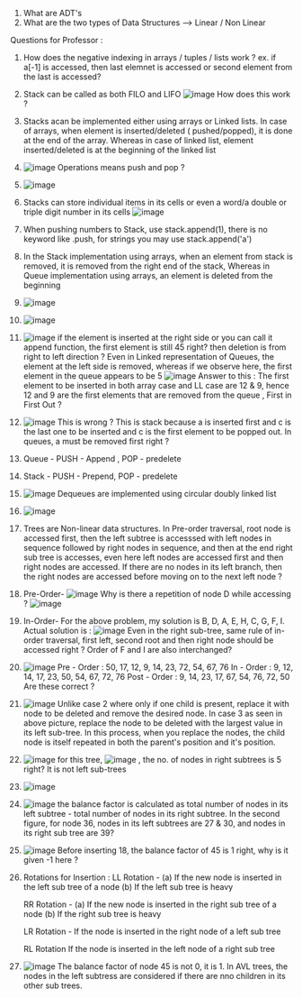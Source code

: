 

1. What are ADT's
2. What are the two types of Data Structures --> Linear / Non Linear


Questions for Professor :

1. How does the negative indexing in arrays / tuples / lists work ?
ex. if a[-1] is accessed, then last elemnet is accessed or second element from the last is accessed?
2. Stack can be called as both FILO and LIFO
![image](https://user-images.githubusercontent.com/90809823/146708344-aa3206d9-b7d1-4cb8-a52b-46966a382502.png)
How does this work ?

3. Stacks acan be implemented either using arrays or Linked lists. In case of arrays, when element is inserted/deleted ( pushed/popped), it is done at the end of the array. Whereas in case of linked list, element inserted/deleted is at the beginning of the linked list
4.  ![image](https://user-images.githubusercontent.com/90809823/147175376-21a640c5-7edf-456d-aec2-ac5e9f964788.png)
Operations means push and pop ?

5. ![image](https://user-images.githubusercontent.com/90809823/147271568-ea17f7f5-ea57-43c2-aa94-aa2b9fb6c7bd.png)
6. Stacks can store individual items in its cells or even a word/a double or triple digit number in its cells
 ![image](https://user-images.githubusercontent.com/90809823/147512497-7efe9f50-de4b-4648-8011-5da589796907.png)
 7. When pushing numbers to Stack, use stack.append(1), there is no keyword like .push,  for strings you may use stack.append('a')
 8. In the Stack implementation using arrays, when an element from stack is removed, it is removed from the right end of the stack, Whereas in Queue implementation using arrays, an element is deleted from the beginning
 9. ![image](https://user-images.githubusercontent.com/90809823/147526520-997f5ed7-51fc-4191-914a-95970ca6fada.png)
 10. ![image](https://user-images.githubusercontent.com/90809823/147526551-94a2850f-ef1c-48a3-9b69-44e27aa79791.png)
 11. ![image](https://user-images.githubusercontent.com/90809823/147623284-52870742-91d9-4a87-bda2-6f5cf2e24ad1.png)
 if the element is inserted at the right side or you can call it append function, the first element is still 45 right? then deletion is from right to left direction ? 
 Even in Linked representation of Queues, the element at the left side is removed, whereas if we observe here, the first element in the queue appears to be 5
 ![image](https://user-images.githubusercontent.com/90809823/147623450-7fd77c05-db7b-49ee-8f9f-652109b2ef33.png)
 Answer to this : The first element to be inserted in both array case and LL case are 12 & 9, hence 12 and 9 are the first elements that are removed from the queue , First in First Out ?
 12. ![image](https://user-images.githubusercontent.com/90809823/147623704-5de27b5f-45c7-44d5-9c96-49cb26e22ff7.png)
This is wrong ? This is stack because a is inserted first and c is the last one to be inserted and c is the first element to be popped out. In queues, a must be removed first right ?
13. Queue - PUSH - Append , POP - predelete
14. Stack - PUSH - Prepend, POP - predelete
15. ![image](https://user-images.githubusercontent.com/90809823/147625524-a1fddb24-a734-4d14-af9c-d955ac9d4952.png)
Dequeues are implemented using circular doubly linked list
16. ![image](https://user-images.githubusercontent.com/90809823/147898351-7c929f10-3d32-475a-9c82-48f721fa3fe3.png)
17. Trees are Non-linear data structures. In Pre-order traversal, root node is accessed first, then the left subtree is accesssed with left nodes in sequence followed by right nodes in sequence, and then at the end right sub tree is accesses, even here left nodes are accessed first and then right nodes are accessed. If there are no nodes in its left branch, then the right nodes are accessed before moving on to the next left node ? 
18. Pre-Order- ![image](https://user-images.githubusercontent.com/90809823/147992419-a5222d53-4671-45b3-b23e-a01d795fc7d2.png)
Why is there a repetition of node D while accessing ? ![image](https://user-images.githubusercontent.com/90809823/147992453-334d4220-9df1-494f-b7a5-04934b32bb4e.png)
19. In-Order- For the above problem, my solution is B, D, A, E, H, C, G, F, I. Actual solution is : ![image](https://user-images.githubusercontent.com/90809823/147993455-68108bc9-2500-4437-abd4-22d4f5b38afb.png)
Even in the right sub-tree, same rule of in-order traversal, first left, second root and then right node should be accessed right ? Order of F and I are also interchanged?
20. ![image](https://user-images.githubusercontent.com/90809823/147994087-8b92da89-2bc5-40fa-967e-fac58974d4e4.png)
Pre - Order : 50, 17, 12, 9, 14, 23, 72, 54, 67, 76
In - Order : 9, 12, 14, 17, 23, 50, 54, 67, 72, 76
Post - Order : 9, 14, 23, 17, 67, 54, 76, 72, 50
Are these correct ?
21. ![image](https://user-images.githubusercontent.com/90809823/148093853-84fd438a-462a-4f83-8251-964fe84e78d3.png)
Unlike case 2 where only if one child is present, replace it with node to be deleted and remove the desired node. In case 3 as seen in above picture, replace the node to be deleted with the largest value in its left sub-tree. In this process, when you replace the nodes, the child node is itself repeated in both the parent's position and it's position.
22. ![image](https://user-images.githubusercontent.com/90809823/148095227-eac2172f-7cc6-44e7-9bd5-0b2846332c9e.png)
for this tree, ![image](https://user-images.githubusercontent.com/90809823/148095328-986e9971-b04c-417d-836c-c064e623c5f7.png) , the no. of nodes in right subtrees is 5 right? It is not left sub-trees
23. ![image](https://user-images.githubusercontent.com/90809823/148101282-bcdeb8df-2b07-434a-9573-f0f39e07ecd7.png)
24. ![image](https://user-images.githubusercontent.com/90809823/148248230-51849cae-0736-4158-b5dd-d1788ad58ff5.png)
the balance factor is calculated as total number of nodes in its left subtree - total number of nodes in its right subtree. In the second figure, for node 36, nodes in its left subtrees are 27 & 30, and nodes in its right sub tree are 39?
25. ![image](https://user-images.githubusercontent.com/90809823/148259659-986b57cb-15a5-4a4e-87b7-21d4df7adea9.png)
Before inserting 18, the balance factor of 45 is 1 right, why is it given -1 here ?
26. Rotations for Insertion :
    LL Rotation - (a) If the new node is inserted in the left sub tree of a node 
                  (b) If the left sub tree is heavy
                  
    RR Rotation - (a) If the new node is inserted in the right sub tree of a node 
                  (b) If the right sub tree is heavy
                  
    LR Rotation - If the node is inserted in the right node of a left sub tree
    
    RL Rotation  If the node is inserted in the left node of a right sub tree

27. ![image](https://user-images.githubusercontent.com/90809823/148269324-f0cafdf9-cc67-4376-8f3c-af5a066cc69f.png)
    The balance factor of node 45 is not 0, it is 1. In AVL trees, the nodes in the left subtress are considered if there are nno children in its other sub trees. 


